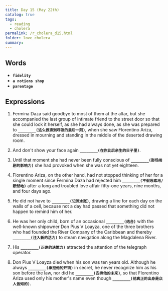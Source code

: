 ```yaml
---
title: Day 15 (May 22th)
catalog: true
tags: 
  - reading
  - cholera
permalink: /r_cholera_d15.html
folder: love_cholera
summary: 
---
```


## Words

-   <b data-toggle="tooltip" data-original-title="{{site.data.glossary.fidelity}}">`fidelity`</b>
-   <b data-toggle="tooltip" data-original-title="{{site.data.glossary.notions}}">`a notions shop`</b>
-   <b data-toggle="tooltip" data-original-title="{{site.data.glossary.parentage}}">`parentage`</b>


## Expressions

1.  Fermina Daza said goodbye to most of them at the altar, but she accompanied the last group of intimate friend to the street door so that she could lock it herself, as she had always done, as she was prepared to <b data-toggle="tooltip" data-original-title="{{site.data.answers.15_a}}">`________(这么做直到呼吸的最后一刻)`</b>, when she saw Florentino Ariza, dressed in mourning and standing in the middle of the deserted drawing room.

2.  And don't show your face again <b data-toggle="tooltip" data-original-title="{{site.data.answers.15_b}}">`________(在你此后余生的日子里)`</b>.

3.  Until that moment she had never been fully conscious of <b data-toggle="tooltip" data-original-title="{{site.data.answers.15_c}}">`________(那场闹剧的影响力)`</b> she had provoked when she was not yet eighteen.

4.  Florentino Ariza, on the other hand, had not stopped thinking of her for a single moment since Fermina Daza had rejected him <b data-toggle="tooltip" data-original-title="{{site.data.answers.15_d}}">`________(不假思索地/断然地)`</b> after a long and troubled love affair fifty-one years, nine months, and four days ago.

5.  He did not have to <b data-toggle="tooltip" data-original-title="{{site.data.answers.15_e}}">`________(记流水账)`</b>, drawing a line for each day on the walls of a cell, because not a day had passed that something did not happen to remind him of her.

6.  He was her only child, born of an occasional <b data-toggle="tooltip" data-original-title="{{site.data.answers.15_f}}">`________(结合)`</b> with the well-known shipowner Don Pius V Loayza, one of the three brothers who had founded the River Company of the Caribbean and thereby <b data-toggle="tooltip" data-original-title="{{site.data.answers.15_f2}}">`________(注入新的活力)`</b> to steam navigation along the Magdalena River.

7.  His <b data-toggle="tooltip" data-original-title="{{site.data.answers.15_g}}">`________(正确的决策力)`</b> attracted the attention of the telegraph operator.

8.  Don Pius V Loayza died when his son was ten years old. Although he always <b data-toggle="tooltip" data-original-title="{{site.data.answers.15_i}}">`________(承担他的开销)`</b> in secret, he never recognize him as his son before the law, nor did he <b data-toggle="tooltip" data-original-title="{{site.data.answers.15_i2}}">`________(安排他的未来)`</b>, so that Florentino Ariza used only his mother's name even though <b data-toggle="tooltip" data-original-title="{{site.data.answers.15_i3}}">`________(他真正的出身是众人皆知的)`</b>.


